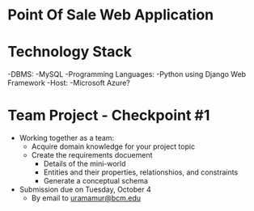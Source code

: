 # Point Of Sale Web Application

# Technology Stack
  -DBMS:
    -MySQL
  -Programming Languages:
    -Python using Django Web Framework
  -Host:
    -Microsoft Azure? 

# Team Project - Checkpoint #1
  - Working together as a team:
    - Acquire domain knowledge for your project topic
    - Create the requirements docuement
      - Details of the mini-world
      - Entities and their properties, relationshios, and constraints
      - Generate a conceptual schema
  - Submission due on Tuesday, October 4
    - By email to uramamur@bcm.edu

